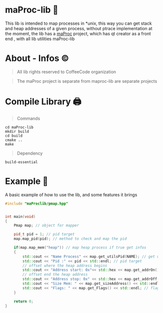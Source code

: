 # maProc-lib :dragon:


This lib is intended to map processes in *unix, this way you can get stack and heap addresses of a given process, without ptrace implementation at the moment, the lib has a [maProc](https://github.com/mentebinaria/maProc) project, which has qt creator as a front end , with all lib utilities maProc-lib

# About - Infos :copyright:

> All lib rights reserved to CoffeeCode organization

> The maProc project is separate from maproc-lib are separate projects

# Compile Library :printer:

> Commands

    cd maProc-lib
    mkdir build
    cd build
    cmake ..
    make


> Dependency

    build-essential

# Example 📖

A basic example of how to use the lib, and some features it brings

```C++
#include "maProclib/pmap.hpp"


int main(void)
{
	Pmap map; // object for mapper

	pid_t pid = 1; // pid target
	map.map_pid(pid); // method to check and map the pid

	if(map.map_mem("heap")) // map heap process if true get infos
	{
		std::cout << "Name Process" << map.get_utilsPid(NAME); // get utils name process
		std::cout << "Pid :" << pid << std::endl; // pid target
		// offset where the heap address begins
		std::cout << "Address start: 0x"<< std::hex << map.get_addrOn() << std::endl;
		// offset end the heap address
		std::cout << "Address stop: 0x" << std::hex << map.get_addrOff() << std::endl;
		std::cout << "Size Mem: " << map.get_sizeAddress() << std::endl; // size heap
		std::cout << "Flags: " << map.get_Flags() << std::endl; // flags, permissions
	}

	return 0;
}

```
